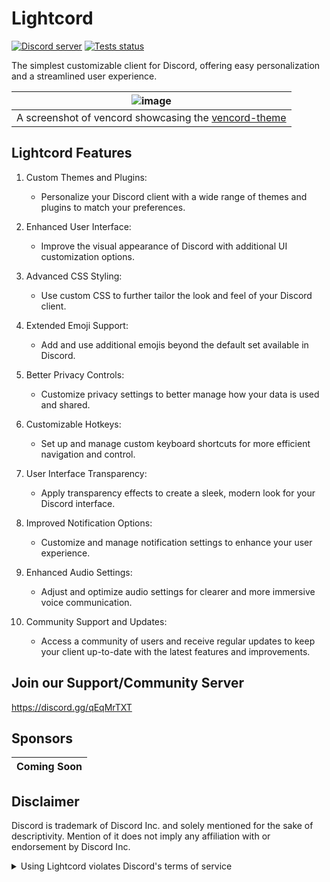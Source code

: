 # Lightcord

<p>
		<a href="https://discord.gg/qEqMrTXT"><img src="https://img.shields.io/discord/978509494805987348?color=5865F2&logo=discord&logoColor=white" alt="Discord server" /></a>
		<a href="https://github.com/discordjs/discord.js/actions"><img src="https://github.com/discordjs/discord.js/actions/workflows/test.yml/badge.svg" alt="Tests status" /></a>
	</p>

The simplest customizable client for Discord, offering easy personalization and a streamlined user experience.

| ![image](https://github.com/Vendicated/Vencord/assets/45497981/706722b1-32de-4d99-bee9-93993b504334) |
| :--------------------------------------------------------------------------------------------------: |
|   A screenshot of vencord showcasing the [vencord-theme](https://github.com/synqat/vencord-theme)    |

## Lightcord Features

1. Custom Themes and Plugins:
   - Personalize your Discord client with a wide range of themes and plugins to match your preferences.

2. Enhanced User Interface:
   - Improve the visual appearance of Discord with additional UI customization options.

3. Advanced CSS Styling:
   - Use custom CSS to further tailor the look and feel of your Discord client.

4. Extended Emoji Support:
   - Add and use additional emojis beyond the default set available in Discord.

5. Better Privacy Controls:
   - Customize privacy settings to better manage how your data is used and shared.

6. Customizable Hotkeys:
   - Set up and manage custom keyboard shortcuts for more efficient navigation and control.

7. User Interface Transparency:
   - Apply transparency effects to create a sleek, modern look for your Discord interface.

8. Improved Notification Options:
   - Customize and manage notification settings to enhance your user experience.

9. Enhanced Audio Settings:
   - Adjust and optimize audio settings for clearer and more immersive voice communication.

10. Community Support and Updates:
    - Access a community of users and receive regular updates to keep your client up-to-date with the latest features and improvements.



## Join our Support/Community Server

https://discord.gg/qEqMrTXT

## Sponsors

|                                      Coming Soon                                             |
| :------------------------------------------------------------------------------------------: |


## Disclaimer

Discord is trademark of Discord Inc. and solely mentioned for the sake of descriptivity.
Mention of it does not imply any affiliation with or endorsement by Discord Inc.

<details>
<summary>Using Lightcord violates Discord's terms of service</summary>

Client modifications are against Discord’s Terms of Service.

However, Discord is pretty indifferent about them and there are no known cases of users getting banned for using client mods! So you should generally be fine as long as you don’t use any plugins that implement abusive behaviour. But no worries, all inbuilt plugins are safe to use!

Regardless, if your account is very important to you and it getting disabled would be a disaster for you, you should probably not use any client mods (not exclusive to Lightcord), just to be safe

Additionally, make sure not to post screenshots with Lightcord in a server where you might get banned for it

</details>
